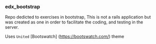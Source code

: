 ### edx_bootstrap

Repo dedicted to exercises in bootstrap, This is not a rails application but was created as one in order to facilitate the coding, and testing in the server.

Uses ``United`` [Bootswatch] (https://bootswatch.com/) theme 

